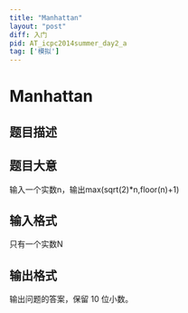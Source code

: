 ```yaml
---
title: "Manhattan"
layout: "post"
diff: 入门
pid: AT_icpc2014summer_day2_a
tag: ['模拟']
---
```


# Manhattan

## 题目描述

## 题目大意

输入一个实数n，输出max(sqrt(2)*n,floor(n)+1)

## 输入格式

只有一个实数N

## 输出格式

输出问题的答案，保留 10 位小数。

